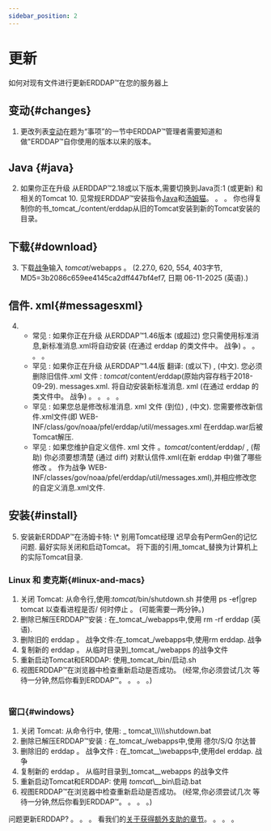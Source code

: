 ```yaml
---
sidebar_position: 2
---
```

# 更新
如何对现有文件进行更新ERDDAP™在您的服务器上

## 变动{#changes} 
1. 更改列表[变动](/changes)在题为“事项”的一节中ERDDAP™管理者需要知道和做"ERDDAP™自你使用的版本以来的版本。
     
## Java {#java} 
2. 如果你正在升级 从ERDDAP™2.18或以下版本,需要切换到Java页:1 (或更新) 和相关的Tomcat 10. 见常规ERDDAP™安装指令[Java](/docs/server-admin/deploy-install#java)和[汤姆猫](/docs/server-admin/deploy-install#tomcat)。 。 。 你也得复制你的书_tomcat_/content/erddap从旧的Tomcat安装到新的Tomcat安装的目录。

## 下载{#download} 
3. 下载[战争](https://github.com/ERDDAP/erddap/releases/download/v2.27.0/erddap.war)输入 _tomcat_/webapps 。
     (2.27.0, 620, 554, 403字节, MD5=3b2086c659ee4145ca2dff447bf4ef7, 日期 06-11-2025 (英语).) 
     
## 信件. xml{#messagesxml} 
4. 
    * 常见 : 如果你正在升级 从ERDDAP™1.46版本 (或超过) 您只需使用标准消息,新标准消息.xml将自动安装 (在通过 erddap 的类文件中。 战争) 。 。 。 。
         
    * 罕见 : 如果你正在升级 从ERDDAP™1.44版 翻译: (或以下) , (中文).
您必须删除旧信件.xml 文件 :
        _tomcat_/content/erddap(原始内容存档于2018-09-29). messages.xml.
将自动安装新标准消息. xml (在通过 erddap 的类文件中。 战争) 。 。 。 。
         
    * 罕见 : 如果您总是修改标准消息. xml 文件 (到位) , (中文).
您需要修改新信件.xml文件(即
WEB-INF/class/gov/noaa/pfel/erddap/util/messages.xml 在erddap.war后被Tomcat解压.
         
    * 罕见 : 如果您维护自定义信件. xml 文件 。_tomcat_/content/erddap/ , (帮助)
你必须要想清楚 (通过 diff) 对默认信件.xml(在新 erddap 中)做了哪些修改 。 作为战争
WEB-INF/classes/gov/noaa/pfel/erddap/util/messages.xml),并相应修改您的自定义消息.xml文件.
         
## 安装{#install} 
5. 安装新ERDDAP™在汤姆卡特:
\\* 别用Tomcat经理 迟早会有PermGen的记忆问题. 最好实际关闭和启动Tomcat。
将下面的引用_tomcat_替换为计算机上的实际Tomcat目录.
     
### Linux 和 麦克斯{#linux-and-macs} 
1. 关闭 Tomcat: 从命令行,使用:_tomcat_/bin/shutdown.sh
并使用 ps -ef|grep tomcat 以查看进程是否/ 何时停止 。 (可能需要一两分钟。) 
2. 删除已解压ERDDAP™安装 : 在_tomcat_/webapps中,使用
rm -rf erddap (英语).
3. 删除旧的 erddap 。 战争文件:在_tomcat_/webapps中,使用rm erddap. 战争
4. 复制新的 erddap 。 从临时目录到_tomcat_/webapps 的战争文件
5. 重新启动Tomcat和ERDDAP: 使用_tomcat_/bin/启动.sh
6. 视图ERDDAP™在浏览器中检查重新启动是否成功。
     (经常,你必须尝试几次 等待一分钟,然后你看到ERDDAP™。 。 。 。)   
             
### 窗口{#windows} 
1. 关闭 Tomcat: 从命令行中, 使用: _ tomcat_\\\\\\\\\\shutdown.bat
2. 删除已解压ERDDAP™安装 : 在_tomcat_/webapps中,使用
德尔/S/Q 尔达普
3. 删除旧的 erddap 。 战争文件 : 在_tomcat__\\webapps中,使用del erddap. 战争
4. 复制新的 erddap 。 从临时目录到_tomcat__webapps 的战争文件
5. 重新启动Tomcat和ERDDAP: 使用 _tomcat_\\__bin\\启动.bat
6. 视图ERDDAP™在浏览器中检查重新启动是否成功。
     (经常,你必须尝试几次 等待一分钟,然后你看到ERDDAP™。 。 。 。) 

问题更新ERDDAP? 。 。 。 看我们的[关于获得额外支助的章节](/docs/intro#support)。 。 。 。
